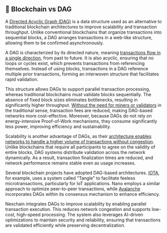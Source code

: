 ## 💪 Blockchain vs DAG
A [Directed Acyclic Graph (DAG)](https://www.geeksforgeeks.org/difference-between-dag-and-blockchain/) is a data structure used as an alternative to traditional blockchain architectures to improve scalability and transaction throughput. Unlike conventional blockchains that organize transactions into sequential blocks, a DAG arranges transactions in a web-like structure, allowing them to be confirmed asynchronously.

A DAG is characterized by its directed nature, meaning [transactions flow in a single direction](https://tokenminds.co/blog/knowledge-base/what-is-a-directed-acyclic-graph), from past to future. It is also acyclic, ensuring that no loops or cycles exist, which prevents transactions from referencing themselves. Instead of using blocks, transactions in a DAG reference multiple prior transactions, forming an interwoven structure that facilitates rapid validation.

This structure allows DAGs to support parallel transaction processing, whereas traditional blockchains must validate blocks sequentially. The absence of fixed block sizes eliminates bottlenecks, resulting in significantly higher throughput. [Without the need for miners or validators](https://sdlccorp.com/directed-acyclic-graphs-dags-and-their-impact-on-transaction-fees/) in the traditional sense, transaction fees are reduced, making DAG-based networks more cost-effective. Moreover, because DAGs do not rely on energy-intensive Proof-of-Work mechanisms, they consume significantly less power, improving efficiency and sustainability.

Scalability is another advantage of DAGs, as their [architecture enables networks to handle a higher volume of transactions without congestion](https://crustlab.com/blog/dag-vs-blockchain/#:~:text=DAGs%20inherently%20offer%20higher%20scalability,more%20transactions%20without%20compromising%20speed). Unlike blockchains that require all participants to agree on the validity of entire blocks, DAG systems distribute validation across the network dynamically. As a result, transaction finalization times are reduced, and network performance remains stable even as usage increases.

Several blockchain projects have adopted DAG-based architectures. [IOTA](https://sdlccorp.com/post/top-cryptocurrencies-using-dag-technology/), for example, uses a system called "Tangle" to facilitate feeless microtransactions, particularly for IoT applications. Nano employs a similar approach to optimize peer-to-peer transactions, while [Avalanche](https://www.techrxiv.org/users/879475/articles/1258689-avalanche-a-secure-peer-to-peer-payment-system-using-snowball-consensus-protocols) incorporates DAGs within its consensus mechanism to enhance efficiency.

Nexchain integrates DAGs to improve scalability by enabling parallel transaction execution. This reduces network congestion and supports low-cost, high-speed processing. The system also leverages AI-driven optimizations to maintain security and reliability, ensuring that transactions are validated efficiently while preserving decentralization.

